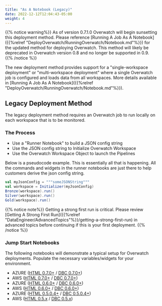```yaml
---
title: "As A Notebook (Legacy)"
date: 2022-12-12T12:04:43-05:00
weight: 4
---
```


{{% notice warning%}}
As of version 0.7.1.0 Overwatch will begin sunsetting this deployment method. Please reference 
[Running A Job As A Notebook]({{%relref "DeployOverwatch/RunningOverwatch/Notebook.md"%}}) for the updated method for 
deploying Overwatch. This method will likely be deprecated in Overwatch version 0.8 and no longer be supported in 0.9. 
{{% /notice %}}

The new deployment method provides support for a "single-workspace deployment" or "multi-workspace deployment" where 
a single Overwatch job is configured and loads data from all workspaces. More details available in
[Running A Job As A Notebook]({{%relref "DeployOverwatch/RunningOverwatch/Notebook.md"%}}).

## Legacy Deployment Method
The legacy deployment method requires an Overwatch job to run locally on each workspace that is to be monitored. 

### The Process
* Use a "Runner Notebook" to build a JSON config string
* Use the JSON config string to Initialize Overwatch Workspace
* Use the Overwatch Workspace Object to launch the Pipelines

Below is a pseudocode example. This is essentially all that is happening. All the commands and widgets in the 
runner notebooks are just there to help customers derive the json config string.
```scala
val myJsonConfig = """someJSONString"""
val workspace = Initializer(myJsonConfig)
Bronze(workspace).run()
Silver(workspace).run()
Gold(workspace).run()
```

{{% notice note%}}
Getting a strong first run is critical. Please review 
[Getting A Strong First Run]({{%relref "DataEngineer/AdvancedTopics"%}}/getting-a-strong-first-run) in 
advanced topics before continuing if this is your first deployment.
{{% /notice %}}

### Jump Start Notebooks
The following notebooks will demonstrate a typical setup for Overwatch deployments.
Populate the necessary variables/widgets for your environment.
* AZURE ([HTML 0.7.0+](/assets/GettingStarted/azure_runner_docs_example_070.html) / [DBC 0.7.0+](/assets/GettingStarted/azure_runner_docs_example_070.dbc))
* AWS ([HTML 0.7.0+](/assets/GettingStarted/aws_runner_docs_example_070.html) / [DBC 0.7.0+](/assets/GettingStarted/aws_runner_docs_example_070.dbc))
* AZURE ([HTML 0.6.0+](/assets/GettingStarted/azure_runner_docs_example_060.html) / [DBC 0.6.0+](/assets/GettingStarted/azure_runner_docs_example_060.dbc))
* AWS ([HTML 0.6.0+](/assets/GettingStarted/aws_runner_docs_example_060.html) / [DBC 0.6.0+](/assets/GettingStarted/aws_runner_docs_example_060.dbc))
* AZURE ([HTML 0.5.0.4+](/assets/GettingStarted/azure_runner_docs_example_0504.html) / [DBC 0.5.0.4+](/assets/GettingStarted/azure_runner_docs_example_0504.dbc))
* AWS ([HTML 0.5.x](/assets/GettingStarted/aws_runner_docs_example_042.html) / [DBC 0.5.x](/assets/GettingStarted/aws_runner_docs_example_042.dbc))
